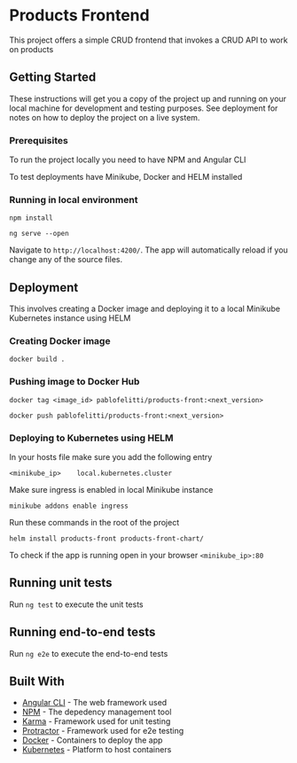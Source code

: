 # Products Frontend

This project offers a simple CRUD frontend that invokes a CRUD API to work on products 

## Getting Started

These instructions will get you a copy of the project up and running on your local machine for development and testing purposes. See deployment for notes on how to deploy the project on a live system.

### Prerequisites

To run the project locally you need to have NPM and Angular CLI

To test deployments have Minikube, Docker and HELM installed

### Running in local environment

```npm install```

```ng serve --open```

Navigate to `http://localhost:4200/`. The app will automatically reload if you change any of the source files.

## Deployment

This involves creating a Docker image and deploying it to a local Minikube Kubernetes instance using HELM

### Creating Docker image

```docker build .```

### Pushing image to Docker Hub

```docker tag <image_id> pablofelitti/products-front:<next_version>```

```docker push pablofelitti/products-front:<next_version>```

### Deploying to Kubernetes using HELM

In your hosts file make sure you add the following entry

```<minikube_ip>    local.kubernetes.cluster```

Make sure ingress is enabled in local Minikube instance

```minikube addons enable ingress```

Run these commands in the root of the project

```helm install products-front products-front-chart/```

To check if the app is running open in your browser ```<minikube_ip>:80```

## Running unit tests

Run `ng test` to execute the unit tests

## Running end-to-end tests

Run `ng e2e` to execute the end-to-end tests

## Built With

* [Angular CLI](https://github.com/angular/angular-cli) - The web framework used
* [NPM](https://www.npmjs.com/get-npm) - The depedency management tool
* [Karma](https://karma-runner.github.io) - Framework used for unit testing
* [Protractor](http://www.protractortest.org/) - Framework used for e2e testing
* [Docker](https://www.docker.com/) - Containers to deploy the app
* [Kubernetes](https://kubernetes.io/) - Platform to host containers
